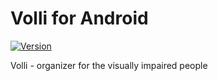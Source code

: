 # Volli for Android
[![Version](https://img.shields.io/badge/version-1.0-blue)]()

Volli - organizer for the visually impaired people
